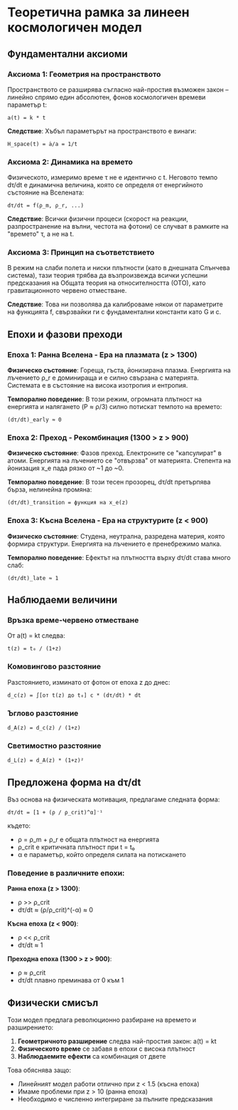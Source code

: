 # Теоретична рамка за линеен космологичен модел

## Фундаментални аксиоми

### Аксиома 1: Геометрия на пространството
Пространството се разширява съгласно най-простия възможен закон – линейно спрямо един абсолютен, фонов космологичен времеви параметър t:

```
a(t) = k * t
```

**Следствие**: Хъбъл параметърът на пространството е винаги:
```
H_space(t) = ȧ/a = 1/t
```

### Аксиома 2: Динамика на времето
Физическото, измеримо време τ не е идентично с t. Неговото темпо dτ/dt е динамична величина, която се определя от енергийното състояние на Вселената:

```
dτ/dt = f(ρ_m, ρ_r, ...)
```

**Следствие**: Всички физични процеси (скорост на реакции, разпространение на вълни, честота на фотони) се случват в рамките на "времето" τ, а не на t.

### Аксиома 3: Принцип на съответствието
В режим на слаби полета и ниски плътности (като в днешната Слънчева система), тази теория трябва да възпроизвежда всички успешни предсказания на Общата теория на относителността (ОТО), като гравитационното червено отместване.

**Следствие**: Това ни позволява да калиброваме някои от параметрите на функцията f, свързвайки ги с фундаментални константи като G и c.

## Епохи и фазови преходи

### Епоха 1: Ранна Вселена - Ера на плазмата (z > 1300)
**Физическо състояние**: Гореща, гъста, йонизирана плазма. Енергията на лъчението ρ_r е доминираща и е силно свързана с материята. Системата е в състояние на висока изотропия и ентропия.

**Темпорално поведение**: В този режим, огромната плътност на енергията и налягането (P ≈ ρ/3) силно потискат темпото на времето:
```
(dτ/dt)_early ≈ 0
```

### Епоха 2: Преход - Рекомбинация (1300 > z > 900)
**Физическо състояние**: Фазов преход. Електроните се "капсулират" в атоми. Енергията на лъчението се "отвързва" от материята. Степента на йонизация x_e пада рязко от ~1 до ~0.

**Темпорално поведение**: В този тесен прозорец, dτ/dt претърпява бърза, нелинейна промяна:
```
(dτ/dt)_transition = функция на x_e(z)
```

### Епоха 3: Късна Вселена - Ера на структурите (z < 900)
**Физическо състояние**: Студена, неутрална, разредена материя, която формира структури. Енергията на лъчението е пренебрежимо малка.

**Темпорално поведение**: Ефектът на плътността върху dτ/dt става много слаб:
```
(dτ/dt)_late ≈ 1
```

## Наблюдаеми величини

### Връзка време-червено отместване
От a(t) = kt следва:
```
t(z) = t₀ / (1+z)
```

### Комовингово разстояние
Разстоянието, изминато от фотон от епоха z до днес:
```
d_c(z) = ∫[от t(z) до t₀] c * (dτ/dt) * dt
```

### Ъглово разстояние
```
d_A(z) = d_c(z) / (1+z)
```

### Светимостно разстояние
```
d_L(z) = d_A(z) * (1+z)²
```

## Предложена форма на dτ/dt

Въз основа на физическата мотивация, предлагаме следната форма:

```
dτ/dt = [1 + (ρ / ρ_crit)^α]⁻¹
```

където:
- ρ = ρ_m + ρ_r е общата плътност на енергията
- ρ_crit е критичната плътност при t = t₀
- α е параметър, който определя силата на потискането

### Поведение в различните епохи:

**Ранна епоха (z > 1300)**:
- ρ >> ρ_crit
- dτ/dt ≈ (ρ/ρ_crit)^(-α) ≈ 0

**Късна епоха (z < 900)**:
- ρ << ρ_crit
- dτ/dt ≈ 1

**Преходна епоха (1300 > z > 900)**:
- ρ ≈ ρ_crit
- dτ/dt плавно преминава от 0 към 1

## Физически смисъл

Този модел предлага революционно разбиране на времето и разширението:

1. **Геометричното разширение** следва най-простия закон: a(t) = kt
2. **Физическото време** се забавя в епохи с висока плътност
3. **Наблюдаемите ефекти** са комбинация от двете

Това обяснява защо:
- Линейният модел работи отлично при z < 1.5 (късна епоха)
- Имаме проблеми при z > 10 (ранна епоха)
- Необходимо е численно интегриране за пълните предсказания 